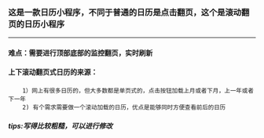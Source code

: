 ### 这是一款日历小程序，不同于普通的日历是点击翻页，这个是滚动翻页的日历小程序
-----
#### 难点：需要进行顶部底部的监控翻页，实时刷新
#### 上下滚动翻页式日历的来源：
        1）网上有很多日历的，但大多数都是单页式的，点击按钮加载上月或者下月，上一年或者下一年
        2) 有个需求需要做一个滚动加载的日历，优点是能够同时方便查看前后的日历
##### tips:写得比较粗糙，可以进行修改

